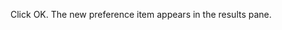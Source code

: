 <Token xmlns:xlink="http://www.w3.org/1999/xlink">Click <ui xmlns="http://ddue.schemas.microsoft.com/authoring/2003/5">OK</ui>. The new preference item appears in the results pane.</Token>